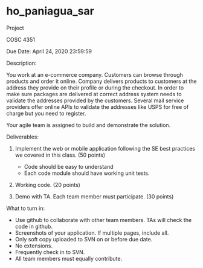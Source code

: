 # ho_paniagua_sar
Project

COSC 4351

Due Date: April 24, 2020 23:59:59

Description: 

You work at an e-commerce company. Customers can browse through products and order it online. Company delivers products to customers at the address they provide on their profile or during the checkout. In order to make sure packages are delivered at correct address system needs to validate the addresses provided by the customers. Several mail service providers offer online APIs to validate the addresses like USPS for free of charge but you need to register. 

Your agile team is assigned to build and demonstrate the solution.

Deliverables:

1. Implement the web or mobile application following the SE best practices we covered in this class. (50 points)
	- Code should be easy to understand
	- Each code module should have working unit tests.

2. Working code. (20 points)

3. Demo with TA. Each team member must participate. (30 points)


What to turn in:
- Use github to collaborate with other team members. TAs will check the code in github.
- Screenshots of your application. If multiple pages, include all.
- Only soft copy uploaded to SVN on or before due date. 
- No extensions.
- Frequently check in to SVN. 
- All team members must equally contribute.

